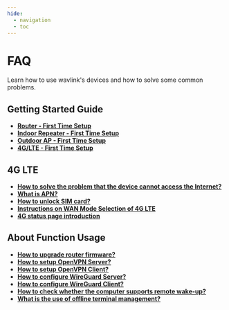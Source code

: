 ```yaml
---
hide:
  - navigation
  - toc
---
```

# FAQ
Learn how to use wavlink's devices and how to solve some common problems.

## Getting Started Guide
- __[Router - First Time Setup](/FAQ/first_time_setup/)__
- __[Indoor Repeater - First Time Setup](/FAQ/indoor_repeater_first_time_setup/)__
- __[Outdoor AP - First Time Setup](/FAQ/outdoor_ap_first_time_setup/)__
- __[4G/LTE - First Time Setup](/FAQ/4GLTE-First_time_setup/)__

## 4G LTE
- __[How to solve the problem that the device cannot access the Internet?](/FAQ/How_to_solve_the_problem_that_the_device_cannot_access_the_Internet/)__
- __[What is APN?](/FAQ/What_is_APN/)__
- __[How to unlock SIM card?](/FAQ/How_to_unlock_SIM_card/)__
- __[Instructions on WAN Mode Selection of 4G LTE](/FAQ/Instructions_on_WAN_Mode_Selection_of_4G_LTE/)__
- __[4G status page introduction](/FAQ/about_4G_Status_page_introduction/)__


## About Function Usage
- __[How to upgrade router firmware?](/FAQ/How_to_upgrade_router_firmware/)__
- __[How to setup OpenVPN Server?](/FAQ/how_to_steup_OpenVPN_Server/)__
- __[How to setup OpenVPN Client?](/FAQ/how_to_steup_OpenVPN_Client/)__
- __[How to configure WireGuard Server?](/FAQ/how_to_configure_the_wireguaid_server/)__
- __[How to configure WireGuard Client?](/FAQ/how_to_configure_the_wireguaid_client/)__
- __[How to check whether the computer supports remote wake-up?](/FAQ/How_to_check_whether_the_computer_supports_remote_wake-up/)__
- __[What is the use of offline terminal management?](/FAQ/What_is_the_use_of_offline_terminal_management/)__
